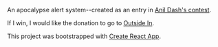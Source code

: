 An apocalypse alert system--created as an entry in [Anil Dash's contest](https://twitter.com/anildash/status/952737308771520513). 

If I win, I would like the donation to go to [Outside In](http://outsidein.org/). 

This project was bootstrapped with [Create React App](https://github.com/facebookincubator/create-react-app).
